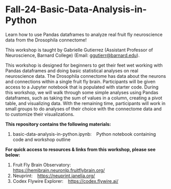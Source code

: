 # Fall-24-Basic-Data-Analysis-in-Python
Learn how to use Pandas dataframes to analyze real fruit fly neuroscience data from the Drosophila connectome!

This workshop is taught by Gabrielle Gutierrez (Assistant Professor of Neuroscience, Barnard College) (Email: ggutierr@barnard.edu).

This workshop is designed for beginners to get their feet wet working with Pandas dataframes and doing basic statistical analyses on real neuroscience data. The Drosophila connectome has data about the neurons and connections within a single fruit fly brain. Participants will be given access to a Jupyter notebook that is populated with starter code. During this workshop, we will walk through some simple analyses using Pandas dataframes, such as taking the sum of values in a column, creating a pivot table, and visualizing data. With the remaining time, participants will work in small groups to do analyses of their choice with the connectome data and to customize their visualizations.

**This repository contains the following materials:**
  1. basic-data-analysis-in-python.ipynb: &ensp; Python notebook containing code and workshop outline

**For quick access to resources & links from this workshop, please see below:**
  1. Fruit Fly Brain Observatory: &ensp; https://hemibrain.neuronlp.fruitflybrain.org/ 
  2. Neuprint: &ensp; https://neuprint.janelia.org/
  3. Codex Flywire Explorer: &ensp; https://codex.flywire.ai/
